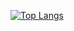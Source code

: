 <!-- [![Anurag's GitHub stats](https://github-readme-stats.vercel.app/api?username=Dargorn-dot-py&show_icons=true&theme=tokyonight)](https://github.com/anuraghazra/github-readme-stats) -->
[![Top Langs](https://github-readme-stats.vercel.app/api/top-langs/?username=Dargorn-dot-py&layout=compact&theme=tokyonight)](https://github.com/anuraghazra/github-readme-stats)

